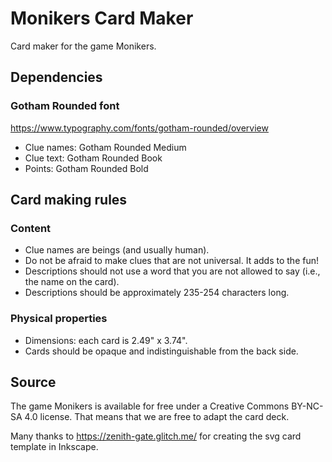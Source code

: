 # Monikers Card Maker
Card maker for the game Monikers.

## Dependencies
### Gotham Rounded font
https://www.typography.com/fonts/gotham-rounded/overview
* Clue names: Gotham Rounded Medium
* Clue text: Gotham Rounded Book
* Points: Gotham Rounded Bold

## Card making rules
### Content
* Clue names are beings (and usually human).
* Do not be afraid to make clues that are not universal. It adds to the fun!
* Descriptions should not use a word that you are not allowed to say (i.e., the name on the card).
* Descriptions should be approximately 235-254 characters long.

### Physical properties
* Dimensions: each card is 2.49" x 3.74".
* Cards should be opaque and indistinguishable from the back side.

## Source
The game Monikers is available for free under a Creative Commons BY-NC-SA 4.0 license. That means that we are free to adapt the card deck.

Many thanks to https://zenith-gate.glitch.me/ for creating the svg card template in Inkscape.
